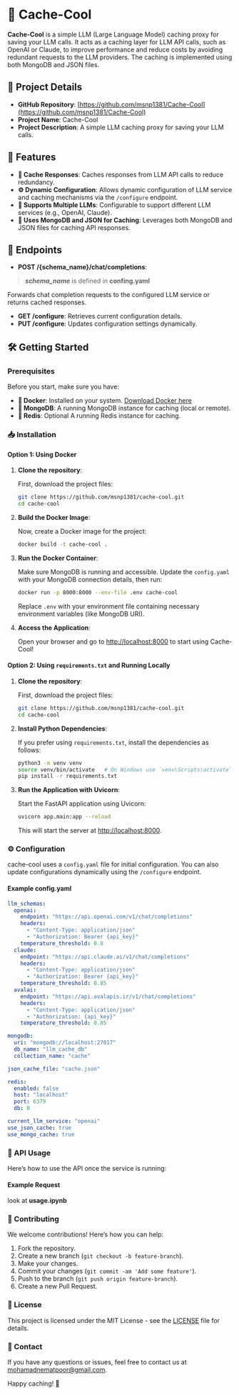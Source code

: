 # 🌟 Cache-Cool

**Cache-Cool** is a simple LLM (Large Language Model) caching proxy for saving your LLM calls. It acts as a caching layer for LLM API calls, such as OpenAI or Claude, to improve performance and reduce costs by avoiding redundant requests to the LLM providers. The caching is implemented using both MongoDB and JSON files.

## 📌 Project Details

- **GitHub Repository**: [https://github.com/msnp1381/Cache-Cool](https://github.com/msnp1381/Cache-Cool)
- **Project Name**: Cache-Cool
- **Project Description**: A simple LLM caching proxy for saving your LLM calls.

## 🚀 Features

- **💾 Cache Responses**: Caches responses from LLM API calls to reduce redundancy.
- **⚙️ Dynamic Configuration**: Allows dynamic configuration of LLM service and caching mechanisms via the `/configure` endpoint.
- **🔄 Supports Multiple LLMs**: Configurable to support different LLM services (e.g., OpenAI, Claude).
- **📂 Uses MongoDB and JSON for Caching**: Leverages both MongoDB and JSON files for caching API responses.

## 📡 Endpoints

- **POST /{schema_name}/chat/completions**:

> ***schema_name*** is defined in **confing.yaml**
  
Forwards chat completion requests to the configured LLM service or returns cached responses.

- **GET /configure**: Retrieves current configuration details.
- **PUT /configure**: Updates configuration settings dynamically.

## 🛠️ Getting Started

### Prerequisites

Before you start, make sure you have:

- **🐳 Docker**: Installed on your system. [Download Docker here](https://www.docker.com/products/docker-desktop)
- **🍃 MongoDB**: A running MongoDB instance for caching (local or remote).
- **🍅 Redis**: Optional A running Redis instance for caching.

### 📥 Installation

#### Option 1: Using Docker

1. **Clone the repository**:

   First, download the project files:

   ```bash
   git clone https://github.com/msnp1381/cache-cool.git
   cd cache-cool
   ```

2. **Build the Docker Image**:

   Now, create a Docker image for the project:

   ```bash
   docker build -t cache-cool .
   ```

3. **Run the Docker Container**:

   Make sure MongoDB is running and accessible. Update the `config.yaml` with your MongoDB connection details, then run:

   ```bash
   docker run -p 8000:8000 --env-file .env cache-cool
   ```

   Replace `.env` with your environment file containing necessary environment variables (like MongoDB URI).

4. **Access the Application**:

   Open your browser and go to [http://localhost:8000](http://localhost:8000) to start using Cache-Cool!

#### Option 2: Using `requirements.txt` and Running Locally

1. **Clone the repository**:

   First, download the project files:

   ```bash
   git clone https://github.com/msnp1381/cache-cool.git
   cd cache-cool
   ```

2. **Install Python Dependencies**:

   If you prefer using `requirements.txt`, install the dependencies as follows:

   ```bash
   python3 -m venv venv
   source venv/bin/activate   # On Windows use `venv\Scripts\activate`
   pip install -r requirements.txt
   ```

3. **Run the Application with Uvicorn**:

   Start the FastAPI application using Uvicorn:

   ```bash
   uvicorn app.main:app --reload
   ```

   This will start the server at [http://localhost:8000](http://localhost:8000).

### ⚙️ Configuration

cache-cool uses a `config.yaml` file for initial configuration. You can also update configurations dynamically using the `/configure` endpoint.

#### Example config.yaml

```yaml
llm_schemas:
  openai:
    endpoint: "https://api.openai.com/v1/chat/completions"
    headers:
      - "Content-Type: application/json"
      - "Authorization: Bearer {api_key}"
    temperature_threshold: 0.8
  claude:
    endpoint: "https://api.claude.ai/v1/chat/completions"
    headers:
      - "Content-Type: application/json"
      - "Authorization: Bearer {api_key}"
    temperature_threshold: 0.85
  avalai:
    endpoint: "https://api.avalapis.ir/v1/chat/completions"
    headers:
      - "Content-Type: application/json"
      - "Authorization: {api_key}"
    temperature_threshold: 0.85

mongodb:
  uri: "mongodb://localhost:27017"
  db_name: "llm_cache_db"
  collection_name: "cache"

json_cache_file: "cache.json"

redis:
  enabled: false
  host: "localhost"
  port: 6379
  db: 0

current_llm_service: "openai"
use_json_cache: true
use_mongo_cache: true
```

### 📡 API Usage

Here’s how to use the API once the service is running:

#### Example Request

look at **usage.ipynb**

### 🤝 Contributing

We welcome contributions! Here’s how you can help:

1. Fork the repository.
2. Create a new branch (`git checkout -b feature-branch`).
3. Make your changes.
4. Commit your changes (`git commit -am 'Add some feature'`).
5. Push to the branch (`git push origin feature-branch`).
6. Create a new Pull Request.

### 📜 License

This project is licensed under the MIT License - see the [LICENSE](LICENSE) file for details.

### 📧 Contact

If you have any questions or issues, feel free to contact us at [mohamadnematpoor@gmail.com](mailto:mohamadnematpoor@gmail.com).

Happy caching! 🚀
